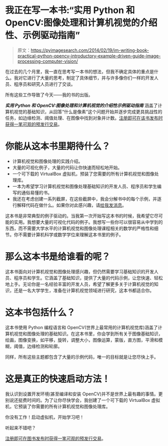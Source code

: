 # 我正在写一本书:“实用 Python 和 OpenCV:图像处理和计算机视觉的介绍性、示例驱动指南”

> 原文：<https://pyimagesearch.com/2014/02/19/im-writing-book-practical-python-opencv-introductory-example-driven-guide-image-processing-computer-vision/>

在过去的几个月里，我一直在思考写一本书的想法，但我不确定具体的重点是什么。我对它进行了大量的思考，制定了具体细节，并与许多像你们一样的开发人员、程序员和研究人员进行了交谈。

所有这些工作导致了今天——我的书的出版。

***实用 Python 和 OpenCV:图像处理和计算机视觉的介绍性示例驱动指南*** 涵盖了计算机视觉的基础知识，从回答“什么是像素”这个问题开始并逐步完成更具挑战性的任务，如边缘检测、阈值处理、在图像中找到对象并计数。[注册即可在该书发布时获得一笔可观的预发行交易](https://pyimagesearch.com/practical-python-opencv/)。

# 你能从这本书里期待什么？

*   计算机视觉和图像处理的实践介绍。
*   大量的可视化例子，大量的代码让你快速而轻松地开始。
*   一个可下载的 VirtualBox 虚拟机，预装了您需要的所有计算机视觉和图像处理库。
*   一本为希望学习计算机视觉和图像处理基础知识的开发人员、程序员和学生编写的通俗易懂的书。
*   我还在考虑创建一系列截屏，在这些截屏中，我会分解书中的每个示例，并逐行解释代码在做什么。如果你对此感兴趣，请[给我发消息](https://pyimagesearch.com/contact/)。

这本书是非常典型的例子驱动的。当我第一次开始写这本书的时候，我希望它尽可能的实用。我想要大量的可视化代码的例子。我想写一些你可以很容易从中学到的东西，而不需要大学水平的计算机视觉和图像处理课程相关的数学的严格性和细节。你不需要计算机科学或数学学位来理解这本书里的例子。

# 那么这本书是给谁看的呢？

这本书面向对计算机视觉和图像处理感兴趣，但仍然需要学习基础知识的开发人员、程序员和学生。它涵盖了基础知识，提供了大量的代码示例，让您快速、轻松地上手。无论你是一名经验丰富的开发人员，希望了解更多关于计算机视觉的知识，还是一名大学学生，准备在计算机视觉领域进行研究，这本书都适合你。

# 这本书包括什么？

这本书使用 Python 编程语言和 OpenCV(世界上最常用的计算机视觉库)涵盖了计算机视觉和图像处理的基础知识。在这本书里，你会学到所有关于图像基础知识，绘画，图像变换，如平移，旋转，调整大小，图像运算，蒙版，直方图，平滑和模糊，阈值，边缘检测和轮廓。

同样，所有这些主题都包含了大量的示例代码，唯一的目标就是让您尽快上手。

# 这是真正的快速启动方法！

我认识到设置开发环境(甚至编译和安装 OpenCV)并不是世界上最有趣的事情。更别说还挺费时间的。为了让你尽快学会，我创建了一个可下载的 VirtualBox 虚拟机，它预装了你需要的所有计算机视觉和图像处理库。

你没有工作！启动虚拟机，开始学习吧！

听起来不错吧？

[注册即可在图书发布时获得一笔可观的预发行交易](https://pyimagesearch.com/practical-python-opencv/)。